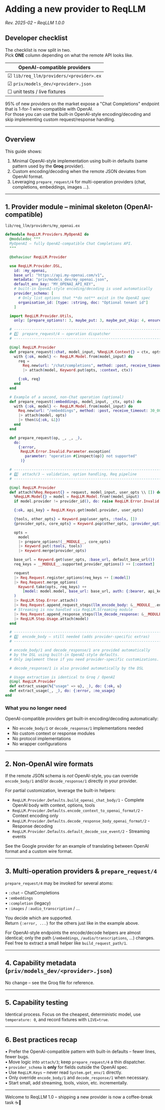 # Adding a new provider to **ReqLLM**

_Rev. 2025-02 – ReqLLM 1.0.0_

## Developer checklist

The checklist is now split in two.  
Pick **ONE** column depending on what the remote API looks like.

| OpenAI-compatible providers                 |
|---------------------------------------------|
| ☑  `lib/req_llm/providers/<provider>.ex`    |
| ☑  `priv/models_dev/<provider>.json`        |
| ☐  unit tests / live fixtures               |

95% of new providers on the market expose a "Chat Completions"
endpoint that is 1-for-1 wire-compatible with OpenAI.  
For those you can use the built-in OpenAI-style encoding/decoding 
and skip implementing custom request/response handling.

---

## Overview

This guide shows:

1. Minimal OpenAI-style implementation using built-in defaults (same pattern used by the **Groq** provider).  
2. Custom encoding/decoding when the remote JSON deviates from OpenAI format.  
3. Leveraging `prepare_request/4` for multi-operation providers (chat, completions, embeddings, images …).

---

## 1. Provider module – **minimal skeleton (OpenAI-compatible)**

```
lib/req_llm/providers/my_openai.ex
```

```elixir
defmodule ReqLLM.Providers.MyOpenAI do
  @moduledoc """
  MyOpenAI – fully OpenAI-compatible Chat Completions API.
  """

  @behaviour ReqLLM.Provider

  use ReqLLM.Provider.DSL,
    id: :my_openai,
    base_url: "https://api.my-openai.com/v1",
    metadata: "priv/models_dev/my_openai.json",
    default_env_key: "MY_OPENAI_API_KEY",
    # built-in OpenAI-style encoding/decoding is used automatically
    provider_schema: [
      # Only list options that **do not** exist in the OpenAI spec
      organisation_id: [type: :string, doc: "Optional tenant id"]
    ]

  import ReqLLM.Provider.Utils,
    only: [prepare_options!: 3, maybe_put: 3, maybe_put_skip: 4, ensure_parsed_body: 1]

  # ---------------------------------------------------------------------------
  # 1️⃣  prepare_request/4 – operation dispatcher
  # ---------------------------------------------------------------------------

  @impl ReqLLM.Provider
  def prepare_request(:chat, model_input, %ReqLLM.Context{} = ctx, opts) do
    with {:ok, model} <- ReqLLM.Model.from(model_input) do
      req =
        Req.new(url: "/chat/completions", method: :post, receive_timeout: 30_000)
        |> attach(model, Keyword.put(opts, :context, ctx))

      {:ok, req}
    end
  end

  # Example of a second, non-Chat operation (optional)
  def prepare_request(:embeddings, model_input, _ctx, opts) do
    with {:ok, model} <- ReqLLM.Model.from(model_input) do
      Req.new(url: "/embeddings", method: :post, receive_timeout: 30_000)
      |> attach(model, opts)
      |> then(&{:ok, &1})
    end
  end

  def prepare_request(op, _, _, _),
    do:
      {:error,
       ReqLLM.Error.Invalid.Parameter.exception(
         parameter: "operation #{inspect(op)} not supported"
       )}

  # ---------------------------------------------------------------------------
  # 2️⃣  attach/3 – validation, option handling, Req pipeline
  # ---------------------------------------------------------------------------

  @impl ReqLLM.Provider
  def attach(%Req.Request{} = request, model_input, user_opts \\ []) do
    %ReqLLM.Model{} = model = ReqLLM.Model.from!(model_input)
    if model.provider != provider_id(), do: raise ReqLLM.Error.Invalid.Provider, provider: model.provider

    {:ok, api_key} = ReqLLM.Keys.get(model.provider, user_opts)

    {tools, other_opts} = Keyword.pop(user_opts, :tools, [])
    {provider_opts, core_opts} = Keyword.pop(other_opts, :provider_options, [])

    opts =
      model
      |> prepare_options!(__MODULE__, core_opts)
      |> Keyword.put(:tools, tools)
      |> Keyword.merge(provider_opts)

    base_url = Keyword.get(user_opts, :base_url, default_base_url())
    req_keys = __MODULE__.supported_provider_options() ++ [:context]

    request
    |> Req.Request.register_options(req_keys ++ [:model])
    |> Req.Request.merge_options(
      Keyword.take(opts, req_keys) ++
        [model: model.model, base_url: base_url, auth: {:bearer, api_key}]
    )
    |> ReqLLM.Step.Error.attach()
    |> Req.Request.append_request_steps(llm_encode_body: &__MODULE__.encode_body/1)
    # Streaming is now handled via ReqLLM.Streaming module
    |> Req.Request.append_response_steps(llm_decode_response: &__MODULE__.decode_response/1)
    |> ReqLLM.Step.Usage.attach(model)
  end

  # ---------------------------------------------------------------------------
  # 3️⃣  encode_body – still needed (adds provider-specific extras)
  # ---------------------------------------------------------------------------

  # encode_body/1 and decode_response/1 are provided automatically
  # by the DSL using built-in OpenAI-style defaults.
  # Only implement these if you need provider-specific customizations.

  # decode_response/1 is also provided automatically by the DSL

  # Usage extraction is identical to Groq / OpenAI
  @impl ReqLLM.Provider
  def extract_usage(%{"usage" => u}, _), do: {:ok, u}
  def extract_usage(_, _), do: {:error, :no_usage}
end
```

### What you no longer need

OpenAI-compatible providers get built-in encoding/decoding automatically:

- No `encode_body/1` or `decode_response/1` implementations needed
- No custom context or response modules
- No protocol implementations
- No wrapper configurations

---

## 2. Non-OpenAI wire formats

If the remote JSON schema is _not_ OpenAI-style, you can override 
`encode_body/1` and/or `decode_response/1` directly in your provider.

For partial customization, leverage the built-in helpers:
- `ReqLLM.Provider.Defaults.build_openai_chat_body/1` - Complete OpenAI body with context, options, tools
- `ReqLLM.Provider.Defaults.encode_context_to_openai_format/2` - Context encoding only
- `ReqLLM.Provider.Defaults.decode_response_body_openai_format/2` - Response decoding
- `ReqLLM.Provider.Defaults.default_decode_sse_event/2` - Streaming events

See the Google provider for an example of translating between 
OpenAI format and a custom wire format.

---

## 3. Multi-operation providers & `prepare_request/4`

`prepare_request/4` may be invoked for several atoms:

• `:chat`  – ChatCompletions  
• `:embeddings`  
• `:completion` (legacy)  
• `:images` / `:audio_transcription` / …

You decide which are supported.  
Return `{:error, ...}` for the others just like in the example above.

For OpenAI-style endpoints the encode/decode helpers are almost identical;
only the path (`/embeddings`, `/audio/transcriptions`, …) changes. Feel free
to extract a small helper like `build_request_path/1`.

---

## 4. Capability metadata (`priv/models_dev/<provider>.json`)

No change – see the Groq file for reference.

---

## 5. Capability testing

Identical process. Focus on the cheapest, deterministic model, use
`temperature: 0`, and record fixtures with `LIVE=true`.

---

## 6. Best practices recap

• Prefer the OpenAI-compatible pattern with built-in defaults – fewer lines, fewer bugs.  
• Move logic into `attach/3`; keep `prepare_request/4` a thin dispatcher.  
• `provider_schema` is **only** for fields outside the OpenAI spec.  
• Use `ReqLLM.Keys` – never read `System.get_env/1` directly.  
• Only override `encode_body/1` and `decode_response/1` when necessary.  
• Start small, add streaming, tools, vision, etc. incrementally.

---

Welcome to ReqLLM 1.0 – shipping a new provider is now a coffee-break task ☕🚀
